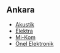 ## Ankara

* [Akustik](akustik.md)
* [Elektra](elektra.md)
* [Mi-Kom](mi-kom.md)
* [Önel Elektronik](onel_elektronik.md)